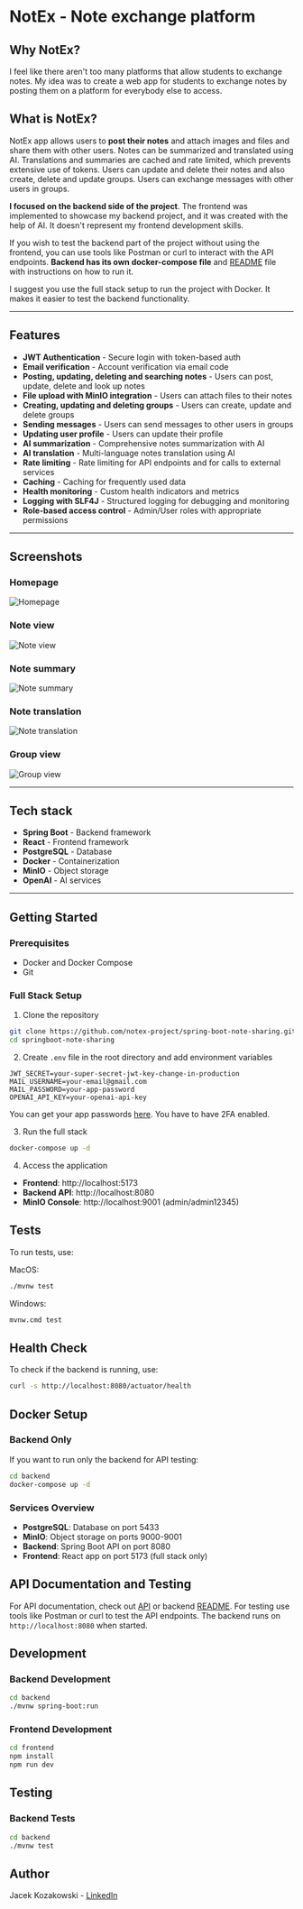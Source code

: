 # NotEx - Note exchange platform

## Why NotEx?

I feel like there aren't too many platforms that allow students to exchange notes.
My idea was to create a web app for students to exchange notes
by posting them on a platform for everybody else to access.

## What is NotEx?
NotEx app allows users to **post their notes** and attach images and files and share them with other users.
Notes can be summarized and translated using AI.
Translations and summaries are cached and rate limited, which prevents extensive use of tokens.
Users can update and delete their notes and also create, delete and update groups. 
Users can exchange messages with other users in groups. 

**I focused on the backend side of the project**.
The frontend was implemented to showcase my backend project, and it was created with the help of AI.
It doesn't represent my frontend development skills.

If you wish to test the backend part of the project without using the frontend, you can use tools like Postman or curl to interact with the API endpoints.
**Backend has its own docker-compose file** and [README](backend/README.md) file with instructions on how to run it.

I suggest you use the full stack setup to run the project with Docker. It makes it easier to test the backend functionality.

---

## Features

- **JWT Authentication** - Secure login with token-based auth
- **Email verification** - Account verification via email code
- **Posting, updating, deleting and searching notes** - Users can post, update, delete and look up notes
- **File upload with MinIO integration** - Users can attach files to their notes
- **Creating, updating and deleting groups** - Users can create, update and delete groups
- **Sending messages** - Users can send messages to other users in groups
- **Updating user profile** - Users can update their profile
- **AI summarization** - Comprehensive notes summarization with AI 
- **AI translation** - Multi-language notes translation using AI
- **Rate limiting** - Rate limiting for API endpoints and for calls to external services
- **Caching** - Caching for frequently used data
- **Health monitoring** - Custom health indicators and metrics
- **Logging with SLF4J** - Structured logging for debugging and monitoring
- **Role-based access control** - Admin/User roles with appropriate permissions
---

## Screenshots
### Homepage
![Homepage](docs/homepage.png)

### Note view
![Note view](docs/noteview.png)

### Note summary
![Note summary](docs/notesummary.png)

### Note translation
![Note translation](docs/notetranslation.png)

### Group view
![Group view](docs/groupview.png)

---
## Tech stack

- **Spring Boot** - Backend framework
- **React** - Frontend framework
- **PostgreSQL** - Database
- **Docker** - Containerization
- **MinIO** - Object storage
- **OpenAI** - AI services
---
## Getting Started

### Prerequisites
- Docker and Docker Compose
- Git

### Full Stack Setup
1. Clone the repository
```bash
git clone https://github.com/notex-project/spring-boot-note-sharing.git
cd springboot-note-sharing
```

2. Create `.env` file in the root directory and add environment variables
```dotenv
JWT_SECRET=your-super-secret-jwt-key-change-in-production
MAIL_USERNAME=your-email@gmail.com
MAIL_PASSWORD=your-app-password
OPENAI_API_KEY=your-openai-api-key
```

You can get your app passwords [here](https://myaccount.google.com/apppasswords). You have to have 2FA enabled.

3. Run the full stack
```bash
docker-compose up -d
```

4. Access the application
- **Frontend**: http://localhost:5173
- **Backend API**: http://localhost:8080
- **MinIO Console**: http://localhost:9001 (admin/admin12345)

## Tests
To run tests, use:

MacOS:
```bash
./mvnw test
```

Windows:
```bash
mvnw.cmd test
```

## Health Check
To check if the backend is running, use:
```bash
curl -s http://localhost:8080/actuator/health
```

## Docker Setup

### Backend Only
If you want to run only the backend for API testing:

```bash
cd backend
docker-compose up -d
```


### Services Overview
- **PostgreSQL**: Database on port 5433
- **MinIO**: Object storage on ports 9000-9001
- **Backend**: Spring Boot API on port 8080
- **Frontend**: React app on port 5173 (full stack only)

## API Documentation and Testing

For API documentation, check out [API](API.md) or backend [README](backend/README.md).
For testing use tools like Postman or curl to test the API endpoints. The backend runs on `http://localhost:8080` when started.

## Development

### Backend Development
```bash
cd backend
./mvnw spring-boot:run
```

### Frontend Development
```bash
cd frontend
npm install
npm run dev
```

## Testing

### Backend Tests
```bash
cd backend
./mvnw test
```


## Author
Jacek Kozakowski - [LinkedIn](https://www.linkedin.com/in/jacek-kozakowski/)

